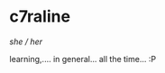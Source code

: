 # c7raline

_she / her_

learning,.... in general... all the time... :P

<!---
c7raline/c7raline is a ✨ special ✨ repository because its `README.md` (this file) appears on your GitHub profile.
You can click the Preview link to take a look at your changes.
--->
